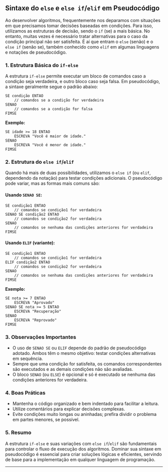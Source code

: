
## Sintaxe do `else` e `else if`/`elif` em Pseudocódigo

Ao desenvolver algoritmos, frequentemente nos deparamos com situações em que precisamos tomar decisões baseadas em condições. Para isso, utilizamos as estruturas de decisão, sendo o `if` (se) a mais básica. No entanto, muitas vezes é necessário tratar alternativas para o caso da condição principal não ser satisfeita. É aí que entram o `else` (senão) e o `else if` (senão se), também conhecido como `elif` em algumas linguagens e notações de pseudocódigo.

### 1. Estrutura Básica do `if-else`

A estrutura `if-else` permite executar um bloco de comandos caso a condição seja verdadeira, e outro bloco caso seja falsa. Em pseudocódigo, a sintaxe geralmente segue o padrão abaixo:

```pseudocode
SE condição ENTAO
    // comandos se a condição for verdadeira
SENAO
    // comandos se a condição for falsa
FIMSE
```

**Exemplo:**

```pseudocode
SE idade >= 18 ENTAO
    ESCREVA "Você é maior de idade."
SENAO
    ESCREVA "Você é menor de idade."
FIMSE
```

### 2. Estrutura do `else if`/`elif`

Quando há mais de duas possibilidades, utilizamos o `else if` (ou `elif`, dependendo da notação) para testar condições adicionais. O pseudocódigo pode variar, mas as formas mais comuns são:

#### Usando `SENAO SE`:

```pseudocode
SE condição1 ENTAO
    // comandos se condição1 for verdadeira
SENAO SE condição2 ENTAO
    // comandos se condição2 for verdadeira
SENAO
    // comandos se nenhuma das condições anteriores for verdadeira
FIMSE
```

#### Usando `ELIF` (variante):

```pseudocode
SE condição1 ENTAO
    // comandos se condição1 for verdadeira
ELIF condição2 ENTAO
    // comandos se condição2 for verdadeira
SENAO
    // comandos se nenhuma das condições anteriores for verdadeira
FIMSE
```

**Exemplo:**

```pseudocode
SE nota >= 7 ENTAO
    ESCREVA "Aprovado"
SENAO SE nota >= 5 ENTAO
    ESCREVA "Recuperação"
SENAO
    ESCREVA "Reprovado"
FIMSE
```

### 3. Observações Importantes

- O uso de `SENAO SE` ou `ELIF` depende do padrão de pseudocódigo adotado. Ambos têm o mesmo objetivo: testar condições alternativas em sequência.
- Sempre que uma condição for satisfeita, os comandos correspondentes são executados e as demais condições não são avaliadas.
- O bloco `SENAO` (ou `ELSE`) é opcional e só é executado se nenhuma das condições anteriores for verdadeira.

### 4. Boas Práticas

- Mantenha o código organizado e bem indentado para facilitar a leitura.
- Utilize comentários para explicar decisões complexas.
- Evite condições muito longas ou aninhadas; prefira dividir o problema em partes menores, se possível.

### 5. Resumo

A estrutura `if-else` e suas variações com `else if`/`elif` são fundamentais para controlar o fluxo de execução dos algoritmos. Dominar sua sintaxe em pseudocódigo é essencial para criar soluções lógicas e eficientes, servindo de base para a implementação em qualquer linguagem de programação.

---
```
